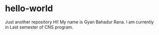 # hello-world
Just another repository
HI!
My name is Gyan Bahadur Rana.  I am currently in Last semester of CNS program. 
